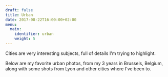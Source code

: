 ```yaml
---
draft: false
title: Urban
date: 2017-08-22T16:00:00+02:00
menu:
  main:
    identifier: urban
    weight: 5
---
```


Cities are very interesting subjects, full of details I'm trying to highlight.

Below are my favorite urban photos, from my 3 years in Brussels, Belgium, along with some shots from Lyon and other cities where I've been to.
